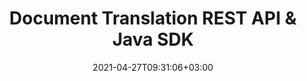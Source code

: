 ---
############################# Static ############################
layout: "product"
date: 2021-04-27T09:31:06+03:00
draft: false

product: "Translation"
product_tag: "translation"
platform: "Java"
platform_tag: "java"

############################# Head ############################
head_title: "Java Word & Excel Document Translation SDK & REST API"
head_description: "Java document translation Cloud SDK & REST API. Translate English text to & from French, German, Chinese, Italian, Spanish, Russian, Arabic, Polish and other languages."

############################# Header ############################
title: "Document Translation REST API & Java SDK"
description: "Add features of documents and plain text translation in your Java applications using Cloud REST API. Accurately translate content between 14 most widely used business languages."
button:
    enable: true

############################# SubMenu ############################
submenu:
    enable: true
    
    left:
        img_alt: "GroupDocs.Translation Cloud SDK for Java"
        image: "/sdk/272x272/groupdocs_translation-for-java.webp"
        product: "GroupDocs.Translation"
        platform: "Java"

    middle:
        button:
            # button loop
            - link: "#overview"
              text: "Overview"

            # button loop
            - link: "#features"
              text: "Features"


            # button loop
            - link: "https://docs.groupdocs.cloud/translation/release-notes/"
              text: "Release Notes"

            # button loop
            - link: "https://purchase.groupdocs.cloud/pricing"
              text: "Pricing"

    right:
        link_download: "https://groupdocscloud.github.io/"
        link_learn: "https://docs.groupdocs.cloud/translation/"
        link_buy: "https://purchase.groupdocs.cloud/buy"

############################# Overview ############################
overview:
    enable: true
    content: |
      GroupDocs.Translation Cloud SDK for Java makes it simple for developers translating the contents on Microsoft Word, Excel, PowerPoint, PDF, Markdown documents and plain text without using any external software. The API employs a smart neural machine translation approach to translate text from Microsoft Word documents (paragraphs, tables, image captions, headers, footers, footnotes, endnotes), Excel Worksheets (charts, tables, cells, pivot tables), PowerPoint presentations (text frames, header, footer, shapes, charts, smartart) and PDF documents into 30 language pairs. The SDK supports converting English text from supported document formats to and from French, German, Chinese, Italian, Spanish, Russian, Arabic, Polish and other languages while keeping the original document structure undisturbed.

      GroupDocs.Translation REST API can easily integrate into existing systems thus managing the low-level details of API requests and handling responses to boost up the overall productivity. You just need to pass out request parameters (path of source file name, format & folder, choose the language pair to translate between, mention the name of translated file, folder and location of the target file to be stored) and get the documents translated by adding a few lines of code.
    tabs:
      enable: true
      
      ## TAB ONE ##
      tab_one:
        description: |
          An overview of the main features supported by GroupDocs.Translation Cloud.
      
        left:
          enable: true
          icon: "fas fa-crop"
          title: "Documents Translation"
          content: |
            * Translate Plain Text
            * Translate Word Documents
            * Translate Excel Worksheets
            * Translate PowerPoint Slides
            * Translate PDF Documents
            * Translate Markdown files
        right:
          enable: true
          icon: "fas fa-file-alt"
          title: "Supported Languages"
          content: |
            * French to German & vice versa
            * French to Italian & vice versa
            * English to French & vice versa
            * English to Deutsch & vice versa
            * English to Chinese & vice versa
            * English to Spainish & vice versa
            * English to Italian & vice versa
            * English to Russian & vice versa
            * English to Arabic & vice versa
            * English to Polish & vice versa
            * English to Portuguese & vice versa
            * English to Ukrainian & vice versa
            * English to Vietnamese & vice versa
            * English to Indonesian & vice versa
            * English to Hindi & vice versa
      
      ## TAB TWO ##
      tab_two:
        description: |
          GroupDocs.Translation Cloud SDK for Java supports a number of document formats.

        left:
          enable: true
          table:
            # table loop
            - title: "Microsoft Office Formats"
              content: |
                * **Word**: DOC, DOCX, DOCM
                * **Excel**:  XLS, XLSX, XLSM
                * **PowerPoint**: PPT, PPTX, PPTM

        right:
          enable: true
          table:
            # table loop
            - title: "Other Formats"
              content: |
                * **PDF**  
                * **Markdown**             

        


      ## TAB THREE ##
      tab_three:
        description: |
          GroupDocs.Translation Cloud for cURL - some of the supported languages and platforms.
      
        left:
          enable: true
          table:
            # table loop
            - icon: "fab fa-windows"
              title: "Operating Systems"
              content: |
                * Microsoft Windows Desktop
                * Microsoft Windows Server
                * Linux
                * MacOS

            # table loop
            - icon: "fas fa-code"
              title: "Supported Frameworks"
              content: |
                * Java 7 (1.7) and above

        right:
          enable: true
          table:
            # table loop
            - icon: "fas fa-cogs"
              title: "Development Environments"
              content: |
                * NetBeans
                * IntelliJ IDEA
                * Eclipse
            # table loop
            - icon: "fas fa-tools"
              title: "Build Automation Tool"
              content: |
                * Maven

############################# Features ############################
features:
    enable: true
    title: "Advanced Document Translation REST API Features"

    feature:
      # feature loop
      - icon: "fas fa-language"
        content: "Supports 14 languages and 30 language pairs"

      # feature loop
      - icon: "fas fa-copy"
        content: "Translation of tables in Word & PowerPoint documents"

      # feature loop
      - icon: "fas fa-file-alt"
        content: "Translation of headers and footers in Word & PowerPoint documents"
      
      # feature loop
      - icon: "fas fa-copy"
        content: "Translation of footnotes and endnotes in Word document"

      # feature loop
      - icon: "fas fa-file-image"
        content: "Translation of image captions in Word documents"

      # feature loop
      - icon: "fas fa-file-powerpoint"
        content: "Translation of Text Frames, Charts & Slides within PowerPoint Presentations"

      # feature loop
      - icon: "fas fa-file-excel"
        content: "Translation of cells containing text in Excel workbooks"

      # feature loop
      - icon: "fas fa-chart-bar"
        content: "Translation of charts in Excel workbooks"

      # feature loop
      - icon: "fas fa-table"
        content: "Translation of tables in Excel workbooks"
      # feature loop
      - icon: "fas fa-random"
        content: "Translation of pivot tables in Excel workbooks"
      # feature loop
      - icon: "fas fa-lock"
        content: "APIs are secured and require authentication"
      # feature loop
      - icon: "fas fa-list"
        content: "API explorer based on swagger collection"
    
    more_feature:
      # more_feature_loop
      - title: "Get Started with Document Translation REST API"
        content: "GroupDocs.Translation Cloud API comes with detailed developer guides and live code examples for all major programming languages to start working with API features in no time. Simply create a free account at GroupDocs Cloud, get APP SID & Key information to communicate with GroupDocs Cloud API and you are ready to make an API request on any platform using cURL commands or the SDKs of your choice."

      # more_feature_loop
      - title: "Translate Word document - Java"
        content: |
          
          
          ```java
            //Get your App SID, App Key and Storage Name at https://dashboard.groupdocs.cloud (free registration is required).

            import com.GroupDocs.translate.api.*;
            import com.GroupDocs.translate.Configuration;


            private static void setUpConfig() throws Exception {
                Configuration.setAPP_SID("XXXXXXXX-XXXX-XXXX-XXXX-XXXXXXXXXXXX");
                Configuration.setAPI_KEY("XXXXXXXXXXXXXXXXXXXXXXXXXXXXXXXX");
                }

            public String TranslateDocument() {
                String name = "test.docx";
                String folder = "";
                String pair = "en-fr";
                String format = "docx";
                String storage = "First Storage";
                String saveFile = "translation.docx";
                String savePath = "";
                boolean masters = false;
                ArrayList elements = new ArrayList();
                FileInfo fileInfo = new FileInfo(name, folder, pair, format, storage, saveFile, savePath, masters, elements);
                TranslationDocumentRequest translationDocumentRequest = new TranslationDocumentRequest(fileInfo.toString());
                TranslateDocumentResponse translateDocumentResponse = TranslationApi.TranslateDocument(translationDocumentRequest)
                return translateDocumentResponse.message;
            }
          ```
      # more_feature_loop
      - title: "Any Language, Platform and Storage Service Provider"
        content: "GroupDocs.Translation for Cloud is a REST based API that can easily be integrated with any language or platform, capable to manage HTTP requests and responses. It supports all popular cloud storage services such as Google Cloud, Drive, DropBox and Amazon S3 to interact without any dependencies."

      # more_feature_loop
      - title: "Translate plain text - Java"
        content: |
          
          
          ```shell
            //Get your App SID, App Key and Storage Name at https://dashboard.groupdocs.cloud (free registration is required).

            import com.GroupDocs.translate.api.*;
            import com.GroupDocs.translate.Configuration;


            private static void setUpConfig() throws Exception {
                Configuration.setAPP_SID("XXXXXXXX-XXXX-XXXX-XXXX-XXXXXXXXXXXX");
                Configuration.setAPI_KEY("XXXXXXXXXXXXXXXXXXXXXXXXXXXXXXXX");
                }

            static String TranslateText() {
                pair = "en-fr";
                text = "Text to translate";
                TextInfo textInfo = new TextInfo(pair, text);
                TranslationTextRequest translationTextRequest = new TranslationTextRequest(TextInfo.toString());
                TranslationTextResponse translateTextResponse = TranslationApi.TranslateText(translationTextRequest);
                return translateTextResponse.translation;
            }
          ```
      # more_feature_loop
      - title: "Security and Authentication"
        content: "The GroupDocs.Translation Cloud API is SSL secured and the authentication requests require a signature and AppSID query parameters or OAuth 2.0 authorization header."
      

############################# Support ############################
support:
    enable: true

############################# Solutions ############################
solutions:
    enable: true
    title: "GroupDocs.Translation Cloud also offers document translation SDKs for other languages as listed below:"

    solution:
        # solution loop
        - img_alt: "GroupDocs.Translation Cloud SDK for cURL"
          image: "/sdk/272x272/groupdocs_translation-for-curl.webp"
          product: "GroupDocs.Translation"
          platform: "cURL"
          link: "/translation/curl/"

        # solution loop
        - img_alt: "GroupDocs.Translation Cloud SDK for .NET"
          image: "/sdk/272x272/groupdocs_translation-for-net.webp"
          product: "GroupDocs.Translation"
          platform: ".NET"
          link: "/translation/net/"

        # solution loop
        - img_alt: "GroupDocs.Translation Cloud SDK for Java"
          image: "/sdk/272x272/groupdocs_translation-for-java.webp"
          product: "GroupDocs.Translation"
          platform: "Java"
          link: "/translation/java/"

        

        # solution loop
        - img_alt: "GroupDocs.Translation Cloud SDK for Python"
          image: "/sdk/272x272/groupdocs_translation-for-python.webp"
          product: "GroupDocs.Translation"
          platform: "Python"
          link: "/translation/python/"

      

     

        

############################# Back to top ###############################
back_to_top:
  enable: true
---